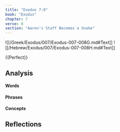 ```yaml
---
title: "Exodus 7:8"
book: "Exodus"
chapter: 7
verse: 8
section: "Aaron's Staff Becomes a Snake"
---
```

![[/Greek/Exodus/007/Exodus-007-008G.md#Text]]
![[/Hebrew/Exodus/007/Exodus-007-008H.md#Text]]

{{Perfect}}

## Analysis

#### Words

#### Phrases

#### Concepts

## Reflections
